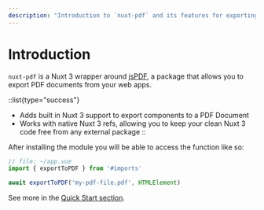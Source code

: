 ```yaml
---
description: "Introduction to `nuxt-pdf` and its features for exporting html pages to pdf."
---
```


# Introduction

`nuxt-pdf` is a Nuxt 3 wrapper around [jsPDF](https://github.com/parallax/jsPDF), a package that allows you to export PDF documents from your web apps.

::list{type="success"}
- Adds built in Nuxt 3 support to export components to a PDF Document
- Works with native Nuxt 3 refs, allowing you to keep your clean Nuxt 3 code free from any external package
::

After installing the module you will be able to access the function like so:
```ts
// file: ~/app.vue
import { exportToPDF } from '#imports'

await exportToPDF('my-pdf-file.pdf', HTMLElement)
```

See more in the [Quick Start section](/nuxt-pdf/getting-started/quick-start).
